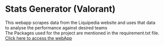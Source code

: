 
# Stats Generator (Valorant)
This webapp scrapes data from the Liquipedia website and uses that data to analyse the performance against desired teams \
The Packages used for the project are mentioned in the requirement.txt file. \
[Click here to access the webApp](https://nobiyu-web-apps-valorant-team-reportssamain-1vsmrt.streamlit.app/)
